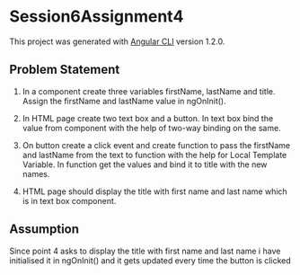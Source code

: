 # Session6Assignment4

This project was generated with [Angular CLI](https://github.com/angular/angular-cli) version 1.2.0.

## Problem Statement

1. In a component create three variables firstName, lastName and title. Assign the firstName and lastName value in ngOnInit().

2. In HTML page create two text box and a button. In text box bind the value from component with the help of two-way binding on the same.

3. On button create a click event and create function to pass the firstName and lastName from the text to function with the help for Local Template Variable. In function get the values and bind it to title with the new names.

4. HTML page should display the title with first name and last name which is in text box component.


## Assumption
Since point 4 asks to display the title with first name and last name i have initialised it in ngOnInit() and it gets updated every time the button is clicked

